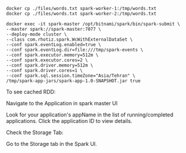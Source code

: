 ```shell
docker cp ./files/words.txt spark-worker-1:/tmp/words.txt
docker cp ./files/words.txt spark-worker-2:/tmp/words.txt
```

```shell
docker exec -it spark-master /opt/bitnami/spark/bin/spark-submit \
--master spark://spark-master:7077 \
--deploy-mode cluster \
--class com.rhotiz.spark.WcWithExternalDataSet \
--conf spark.eventLog.enabled=true \
--conf spark.eventLog.dir=file:///tmp/spark-events \
--conf spark.executor.memory=512m \
--conf spark.executor.cores=2 \
--conf spark.driver.memory=512m \
--conf spark.driver.cores=1 \
--conf spark.sql.session.timeZone="Asia/Tehran" \
/tmp/spark-app-jars/spark-app-1.0-SNAPSHOT.jar true
```

To see cached RDD:

Navigate to the Application in spark master UI

Look for your application's appName in the list of running/completed applications.
Click the application ID to view details.

Check the Storage Tab:

Go to the Storage tab in the Spark UI.